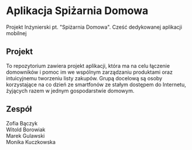 # Aplikacja Spiżarnia Domowa

Projekt Inżynierski pt. "Spiżarnia Domowa".
Cześć dedykowanej aplikacji mobilnej

## Projekt
To repozytorium zawiera projekt aplikacji, która ma na celu łączenie domowników i pomoc im we wspólnym zarządzaniu produktami oraz intuicyjnemu tworzeniu listy zakupów. Grupą docelową są osoby korzystające na co dzień ze smartfonów ze stałym dostępem do Internetu, żyjących razem w jednym gospodarstwie domowym. 

## Zespół

Zofia Bączyk  
Witold Borowiak  
Marek Gulawski  
Monika Kuczkowska  
